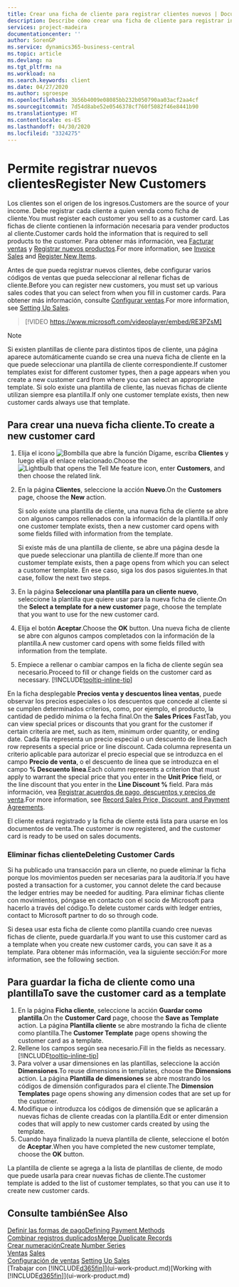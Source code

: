 ```yaml
---
title: Crear una ficha de cliente para registrar clientes nuevos | Documentos de Microsoft
description: Describe cómo crear una ficha de cliente para registrar información acerca de cada cliente nuevo o existente a los que venda productos.
services: project-madeira
documentationcenter: ''
author: SorenGP
ms.service: dynamics365-business-central
ms.topic: article
ms.devlang: na
ms.tgt_pltfrm: na
ms.workload: na
ms.search.keywords: client
ms.date: 04/27/2020
ms.author: sgroespe
ms.openlocfilehash: 3b56b4009e08085bb232b050790aa03acf2aa4cf
ms.sourcegitcommit: 7d54d8abe52e0546378cf760f5082f46e8441b90
ms.translationtype: HT
ms.contentlocale: es-ES
ms.lasthandoff: 04/30/2020
ms.locfileid: "3324275"
---
```

# <a name="register-new-customers"></a><span data-ttu-id="40017-103">Permite registrar nuevos clientes</span><span class="sxs-lookup"><span data-stu-id="40017-103">Register New Customers</span></span>
<span data-ttu-id="40017-104">Los clientes son el origen de los ingresos.</span><span class="sxs-lookup"><span data-stu-id="40017-104">Customers are the source of your income.</span></span> <span data-ttu-id="40017-105">Debe registrar cada cliente a quien venda como ficha de cliente.</span><span class="sxs-lookup"><span data-stu-id="40017-105">You must register each customer you sell to as a customer card.</span></span> <span data-ttu-id="40017-106">Las fichas de cliente contienen la información necesaria para vender productos al cliente.</span><span class="sxs-lookup"><span data-stu-id="40017-106">Customer cards hold the information that is required to sell products to the customer.</span></span> <span data-ttu-id="40017-107">Para obtener más información, vea [Facturar ventas](sales-how-invoice-sales.md) y [Registrar nuevos productos](inventory-how-register-new-items.md).</span><span class="sxs-lookup"><span data-stu-id="40017-107">For more information, see [Invoice Sales](sales-how-invoice-sales.md) and [Register New Items](inventory-how-register-new-items.md).</span></span>  

<span data-ttu-id="40017-108">Antes de que pueda registrar nuevos clientes, debe configurar varios códigos de ventas que pueda seleccionar al rellenar fichas de cliente.</span><span class="sxs-lookup"><span data-stu-id="40017-108">Before you can register new customers, you must set up various sales codes that you can select from when you fill in customer cards.</span></span> <span data-ttu-id="40017-109">Para obtener más información, consulte [Configurar ventas](sales-setup-sales.md).</span><span class="sxs-lookup"><span data-stu-id="40017-109">For more information, see [Setting Up Sales](sales-setup-sales.md).</span></span>

> [!VIDEO https://www.microsoft.com/videoplayer/embed/RE3PZsM]

> [!NOTE]  
> <span data-ttu-id="40017-110">Si existen plantillas de cliente para distintos tipos de cliente, una página aparece automáticamente cuando se crea una nueva ficha de cliente en la que puede seleccionar una plantilla de cliente correspondiente.</span><span class="sxs-lookup"><span data-stu-id="40017-110">If customer templates exist for different customer types, then a page appears when you create a new customer card from where you can select an appropriate template.</span></span> <span data-ttu-id="40017-111">Si solo existe una plantilla de cliente, las nuevas fichas de cliente utilizan siempre esa plantilla.</span><span class="sxs-lookup"><span data-stu-id="40017-111">If only one customer template exists, then new customer cards always use that template.</span></span>  

## <a name="to-create-a-new-customer-card"></a><span data-ttu-id="40017-112">Para crear una nueva ficha cliente.</span><span class="sxs-lookup"><span data-stu-id="40017-112">To create a new customer card</span></span>
1. <span data-ttu-id="40017-113">Elija el icono ![Bombilla que abre la función Dígame](media/ui-search/search_small.png "Dígame qué desea hacer"), escriba **Clientes** y luego elija el enlace relacionado.</span><span class="sxs-lookup"><span data-stu-id="40017-113">Choose the ![Lightbulb that opens the Tell Me feature](media/ui-search/search_small.png "Tell me what you want to do") icon, enter **Customers**, and then choose the related link.</span></span>  
2. <span data-ttu-id="40017-114">En la página **Clientes**, seleccione la acción **Nuevo**.</span><span class="sxs-lookup"><span data-stu-id="40017-114">On the **Customers** page, choose the **New** action.</span></span>

    <span data-ttu-id="40017-115">Si solo existe una plantilla de cliente, una nueva ficha de cliente se abre con algunos campos rellenados con la información de la plantilla.</span><span class="sxs-lookup"><span data-stu-id="40017-115">If only one customer template exists, then a new customer card opens with some fields filled with information from the template.</span></span>

    <span data-ttu-id="40017-116">Si existe más de una plantilla de cliente, se abre una página desde la que puede seleccionar una plantilla de cliente.</span><span class="sxs-lookup"><span data-stu-id="40017-116">If more than one customer template exists, then a page opens from which you can select a customer template.</span></span> <span data-ttu-id="40017-117">En ese caso, siga los dos pasos siguientes.</span><span class="sxs-lookup"><span data-stu-id="40017-117">In that case, follow the next two steps.</span></span>
3. <span data-ttu-id="40017-118">En la página **Seleccionar una plantilla para un cliente nuevo**, seleccione la plantilla que quiere usar para la nueva ficha de cliente.</span><span class="sxs-lookup"><span data-stu-id="40017-118">On the **Select a template for a new customer** page, choose the template that you want to use for the new customer card.</span></span>
4. <span data-ttu-id="40017-119">Elija el botón **Aceptar**.</span><span class="sxs-lookup"><span data-stu-id="40017-119">Choose the **OK** button.</span></span> <span data-ttu-id="40017-120">Una nueva ficha de cliente se abre con algunos campos completados con la información de la plantilla.</span><span class="sxs-lookup"><span data-stu-id="40017-120">A new customer card opens with some fields filled with information from the template.</span></span>  
5. <span data-ttu-id="40017-121">Empiece a rellenar o cambiar campos en la ficha de cliente según sea necesario.</span><span class="sxs-lookup"><span data-stu-id="40017-121">Proceed to fill or change fields on the customer card as necessary.</span></span> [!INCLUDE[tooltip-inline-tip](includes/tooltip-inline-tip_md.md)]

<span data-ttu-id="40017-122">En la ficha desplegable **Precios venta y descuentos línea ventas**, puede observar los precios especiales o los descuentos que concede al cliente si se cumplen determinados criterios, como, por ejemplo, el producto, la cantidad de pedido mínima o la fecha final.</span><span class="sxs-lookup"><span data-stu-id="40017-122">On the **Sales Prices** FastTab, you can view special prices or discounts that you grant for the customer if certain criteria are met, such as item, minimum order quantity, or ending date.</span></span> <span data-ttu-id="40017-123">Cada fila representa un precio especial o un descuento de línea.</span><span class="sxs-lookup"><span data-stu-id="40017-123">Each row represents a special price or line discount.</span></span> <span data-ttu-id="40017-124">Cada columna representa un criterio aplicable para autorizar el precio especial que se introduzca en el campo **Precio de venta**, o el descuento de línea que se introduzca en el campo **% Descuento línea**.</span><span class="sxs-lookup"><span data-stu-id="40017-124">Each column represents a criterion that must apply to warrant the special price that you enter in the **Unit Price** field, or the line discount that you enter in the **Line Discount %** field.</span></span> <span data-ttu-id="40017-125">Para más información, vea [Registrar acuerdos de pago, descuentos y precios de venta](sales-how-record-sales-price-discount-payment-agreements.md).</span><span class="sxs-lookup"><span data-stu-id="40017-125">For more information, see [Record Sales Price, Discount, and Payment Agreements](sales-how-record-sales-price-discount-payment-agreements.md).</span></span>

<span data-ttu-id="40017-126">El cliente estará registrado y la ficha de cliente está lista para usarse en los documentos de venta.</span><span class="sxs-lookup"><span data-stu-id="40017-126">The customer is now registered, and the customer card is ready to be used on sales documents.</span></span>

### <a name="deleting-customer-cards"></a><span data-ttu-id="40017-127">Eliminar fichas cliente</span><span class="sxs-lookup"><span data-stu-id="40017-127">Deleting Customer Cards</span></span>
<span data-ttu-id="40017-128">Si ha publicado una transacción para un cliente, no puede eliminar la ficha porque los movimientos pueden ser necesarias para la auditoría.</span><span class="sxs-lookup"><span data-stu-id="40017-128">If you have posted a transaction for a customer, you cannot delete the card because the ledger entries may be needed for auditing.</span></span> <span data-ttu-id="40017-129">Para eliminar fichas cliente con movimientos, póngase en contacto con el socio de Microsoft para hacerlo a través del código.</span><span class="sxs-lookup"><span data-stu-id="40017-129">To delete customer cards with ledger entries, contact to Microsoft partner to do so through code.</span></span>

<span data-ttu-id="40017-130">Si desea usar esta ficha de cliente como plantilla cuando cree nuevas fichas de cliente, puede guardarla.</span><span class="sxs-lookup"><span data-stu-id="40017-130">If you want to use this customer card as a template when you create new customer cards, you can save it as a template.</span></span> <span data-ttu-id="40017-131">Para obtener más información, vea la siguiente sección:</span><span class="sxs-lookup"><span data-stu-id="40017-131">For more information, see the following section.</span></span>

## <a name="to-save-the-customer-card-as-a-template"></a><span data-ttu-id="40017-132">Para guardar la ficha de cliente como una plantilla</span><span class="sxs-lookup"><span data-stu-id="40017-132">To save the customer card as a template</span></span>
1. <span data-ttu-id="40017-133">En la página **Ficha cliente**, seleccione la acción **Guardar como plantilla**.</span><span class="sxs-lookup"><span data-stu-id="40017-133">On the **Customer Card** page, choose the **Save as Template** action.</span></span> <span data-ttu-id="40017-134">La página **Plantilla cliente** se abre mostrando la ficha de cliente como plantilla.</span><span class="sxs-lookup"><span data-stu-id="40017-134">The **Customer Template** page opens showing the customer card as a template.</span></span>
2. <span data-ttu-id="40017-135">Rellene los campos según sea necesario.</span><span class="sxs-lookup"><span data-stu-id="40017-135">Fill in the fields as necessary.</span></span> [!INCLUDE[tooltip-inline-tip](includes/tooltip-inline-tip_md.md)]
3. <span data-ttu-id="40017-136">Para volver a usar dimensiones en las plantillas, seleccione la acción **Dimensiones**.</span><span class="sxs-lookup"><span data-stu-id="40017-136">To reuse dimensions in templates, choose the **Dimensions** action.</span></span> <span data-ttu-id="40017-137">La página **Plantilla de dimensiones** se abre mostrando los códigos de dimensión configurados para el cliente.</span><span class="sxs-lookup"><span data-stu-id="40017-137">The **Dimension Templates** page opens showing any dimension codes that are set up for the customer.</span></span>
4. <span data-ttu-id="40017-138">Modifique o introduzca los códigos de dimensión que se aplicarán a nuevas fichas de cliente creadas con la plantilla.</span><span class="sxs-lookup"><span data-stu-id="40017-138">Edit or enter dimension codes that will apply to new customer cards created by using the template.</span></span>  
5. <span data-ttu-id="40017-139">Cuando haya finalizado la nueva plantilla de cliente, seleccione el botón de **Aceptar**.</span><span class="sxs-lookup"><span data-stu-id="40017-139">When you have completed the new customer template, choose the **OK** button.</span></span>

<span data-ttu-id="40017-140">La plantilla de cliente se agrega a la lista de plantillas de cliente, de modo que puede usarla para crear nuevas fichas de cliente.</span><span class="sxs-lookup"><span data-stu-id="40017-140">The customer template is added to the list of customer templates, so that you can use it to create new customer cards.</span></span>

## <a name="see-also"></a><span data-ttu-id="40017-141">Consulte también</span><span class="sxs-lookup"><span data-stu-id="40017-141">See Also</span></span>
[<span data-ttu-id="40017-142">Definir las formas de pago</span><span class="sxs-lookup"><span data-stu-id="40017-142">Defining Payment Methods</span></span>](finance-payment-methods.md)  
[<span data-ttu-id="40017-143">Combinar registros duplicados</span><span class="sxs-lookup"><span data-stu-id="40017-143">Merge Duplicate Records</span></span>](sales-how-merge-duplicate-records.md)  
[<span data-ttu-id="40017-144">Crear numeración</span><span class="sxs-lookup"><span data-stu-id="40017-144">Create Number Series</span></span>](ui-create-number-series.md)  
<span data-ttu-id="40017-145">[Ventas](sales-manage-sales.md)  </span><span class="sxs-lookup"><span data-stu-id="40017-145">[Sales](sales-manage-sales.md)  </span></span>  
<span data-ttu-id="40017-146">[Configuración de ventas](sales-setup-sales.md)  </span><span class="sxs-lookup"><span data-stu-id="40017-146">[Setting Up Sales](sales-setup-sales.md)  </span></span>  
<span data-ttu-id="40017-147">[Trabajar con [!INCLUDE[d365fin](includes/d365fin_md.md)]](ui-work-product.md)</span><span class="sxs-lookup"><span data-stu-id="40017-147">[Working with [!INCLUDE[d365fin](includes/d365fin_md.md)]](ui-work-product.md)</span></span>
